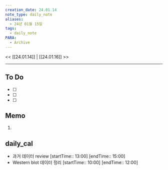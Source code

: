 ```yaml
---
creation_date: 24.01.14
note_type: daily_note
aliases:
  - 24년 01월 15일
tags:
  - daily_note
PARA:
  - Archive
---
```

<< [[24.01.14]] | [[24.01.16]] >>

---
## To Do
- [ ]  
- [ ]  
- [ ] 
 
## Memo
1.  

## daily_cal
-  과거 데이터 review [startTime:: 13:00]  [endTime:: 15:00]
-  Western blot 데이터 정리 [startTime:: 10:00]  [endTime:: 12:00]